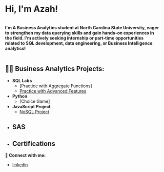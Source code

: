 <h1>Hi, I'm Azah!</h1/>
<br />  
<b>I'm A Business Analytics student at North Carolina State University, eager to strengthen my data querying skills and gain hands-on experiences in the field. I'm actively seeking internship or part-time opportunities related to SQL development, data engineering, or Business Intelligence analytics!</b>
<br />
<br />

  
<h2>👨‍💻 Business Analytics Projects:</h2>

- <b>SQL Labs</b>
  - [Practice with Aggregate Functions]
  - [Practice with Advanced Features](https://github.com/AzahMansour/Advanced-SQL-Practice)
- <b>Python</b>
  - [Choice Game]
- <b>JavaScript Project</b>
  - [NoSQL Project](https://github.com/AzahMansour/NoSQLProject)
- <b>SAS</b>
  -
- <b>Certifications</b>
  - 



<b> 🤳 Connect with me:</b>
- [linkedin](https://linkedin.com/in/azahmansour)
